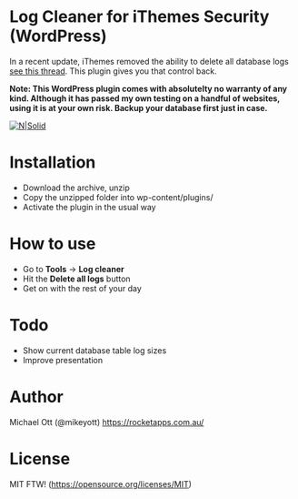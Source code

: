 # Log Cleaner for iThemes Security (WordPress)

In a recent update, iThemes removed the ability to delete all database logs [see this thread](https://wordpress.org/support/topic/latest-update-missing-a-button-to-clear-logs/). This plugin gives you that control back.

**Note: This WordPress plugin comes with absolutelty no warranty of any kind. Although it has passed my own testing on a handful of websites, using it is at your own risk. Backup your database first just in case.**

[![N|Solid](https://i.imgur.com/cbk1jqN.png)](https://nodesource.com/products/nsolid)

# Installation

  - Download the archive, unzip
  - Copy the unzipped folder into wp-content/plugins/
  - Activate the plugin in the usual way

# How to use

  - Go to **Tools** -> **Log cleaner**
  - Hit the **Delete all logs** button
  - Get on with the rest of your day

# Todo

  - Show current database table log sizes
  - Improve presentation
 
# Author
Michael Ott (@mikeyott)
https://rocketapps.com.au/

# License

MIT FTW! (https://opensource.org/licenses/MIT)
